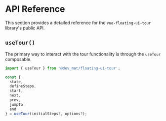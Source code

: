 # API Reference

This section provides a detailed reference for the `vue-floating-ui-tour` library's public API.

## `useTour()`

The primary way to interact with the tour functionality is through the `useTour` composable.

```typescript
import { useTour } from '@dev_mat/floating-ui-tour';

const {
  state,
  defineSteps,
  start,
  next,
  prev,
  jumpTo,
  end
} = useTour(initialSteps?, options?);
